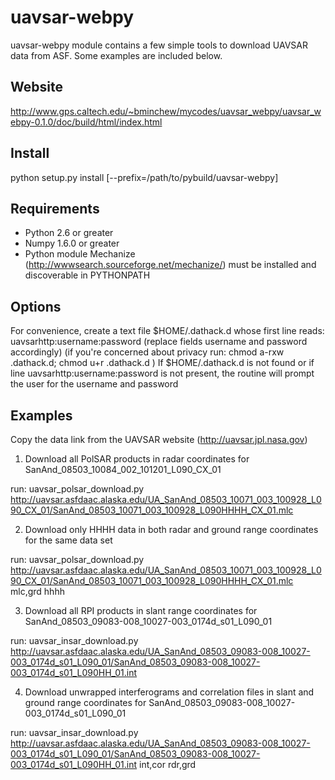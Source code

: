 uavsar-webpy
============

uavsar-webpy module contains a few simple tools to download UAVSAR data from ASF. 
Some examples are included below.  

Website
-------
http://www.gps.caltech.edu/~bminchew/mycodes/uavsar_webpy/uavsar_webpy-0.1.0/doc/build/html/index.html

Install
-------
python setup.py install [--prefix=/path/to/pybuild/uavsar-webpy] 

Requirements
------------
- Python 2.6 or greater 
- Numpy 1.6.0 or greater
- Python module Mechanize (http://wwwsearch.sourceforge.net/mechanize/) must be installed and
discoverable in PYTHONPATH

Options
-------
For convenience, create a text file $HOME/.dathack.d whose first line reads:
      uavsarhttp:username:password (replace fields username and password accordingly) 
   (if you're concerned about privacy run: chmod a-rxw .dathack.d; chmod u+r .dathack.d )
If $HOME/.dathack.d is not found or if line uavsarhttp:username:password is not
present, the routine will prompt the user for the username and password

Examples
--------
Copy the data link from the UAVSAR website (http://uavsar.jpl.nasa.gov)

1)  Download all PolSAR products in radar coordinates for SanAnd_08503_10084_002_101201_L090_CX_01

   run:  uavsar_polsar_download.py http://uavsar.asfdaac.alaska.edu/UA_SanAnd_08503_10071_003_100928_L090_CX_01/SanAnd_08503_10071_003_100928_L090HHHH_CX_01.mlc

2)  Download only HHHH data in both radar and ground range coordinates for the same data set

   run:  uavsar_polsar_download.py http://uavsar.asfdaac.alaska.edu/UA_SanAnd_08503_10071_003_100928_L090_CX_01/SanAnd_08503_10071_003_100928_L090HHHH_CX_01.mlc mlc,grd hhhh

3)  Download all RPI products in slant range coordinates for SanAnd_08503_09083-008_10027-003_0174d_s01_L090_01

   run:  uavsar_insar_download.py http://uavsar.asfdaac.alaska.edu/UA_SanAnd_08503_09083-008_10027-003_0174d_s01_L090_01/SanAnd_08503_09083-008_10027-003_0174d_s01_L090HH_01.int 

4)  Download unwrapped interferograms and correlation files in slant and ground range coordinates for SanAnd_08503_09083-008_10027-003_0174d_s01_L090_01

   run:  uavsar_insar_download.py http://uavsar.asfdaac.alaska.edu/UA_SanAnd_08503_09083-008_10027-003_0174d_s01_L090_01/SanAnd_08503_09083-008_10027-003_0174d_s01_L090HH_01.int int,cor rdr,grd 



